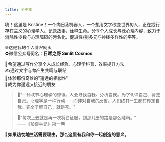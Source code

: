 ```yaml
---
title: 关于我
---
```

嗨！这里是 Kristine！一个向日葵机器人，一个想用文字改变世界的人，正在践行存在主义的心理学人。记录故事，诠释生命。分享个人成长与泛心理内容，致力于消除性少数与心理障碍的污名化，促进性/别多元与神经多样性的平等。

🌐这是我的个人博客网页  
♻️微信公众号同名：**日晞之野 Sunlit Cosmos**

🧠希望通过写作分享个人成长经验、心理学科普、效率提升方法  
✍️通过文字与你产生共鸣与联结  
🙌体验那份奇妙的"遥远的相似性"  
🤗成为你遥远又接近的朋友

>  🏃‍"一种枝节心理学的谬误。人会寻找自我、分析自我。为了认识自己、肯定自己。心理学是一种行动——而非对自我的反省。人们终其一生都在界定自我。完全了解自己，就是死。"  
  
>  🧗‍"每次上去就是再一次将它征服，到那儿去的路是那么陡峭。"  
> ——《加缪手记》第一卷  


**🤗如果热忱地生活需要理由，那么这里有我和你一起创造的意义。**
